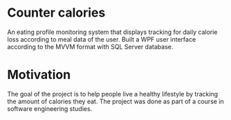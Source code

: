 # Counter calories

An eating profile monitoring system that displays tracking for daily calorie loss according to meal data of the user.
Built a WPF user interface according to the MVVM format with SQL Server database. 

# Motivation

The goal of the project is to help people live a healthy lifestyle by tracking the amount of calories they eat.
The project was done as part of a course in software engineering studies.
